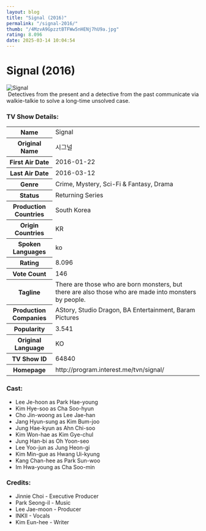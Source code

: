 ```yaml
---
layout: blog
title: "Signal (2016)"
permalink: "/signal-2016/"
thumb: "/4MzvA9GpzztBTFWw5nHENj7hU9a.jpg"
rating: 8.096
date: 2025-03-14 10:04:54
---
```

<h1 class="title">Signal (2016)</h1><div class="poster"><img src="{{ site.imglink }}/4MzvA9GpzztBTFWw5nHENj7hU9a.jpg" class="img-fluid my-3" alt="Signal"/></div><div class="plot"> Detectives from the present and a detective from the past communicate via walkie-talkie to solve a long-time unsolved case.</div><h3>TV Show Details:</h3><table class="table table-bordered details"><tr><th>Name</th><td>Signal</td></tr><tr><th>Original Name</th><td>시그널</td></tr><tr><th>First Air Date</th><td>2016-01-22</td></tr><tr><th>Last Air Date</th><td>2016-03-12</td></tr><tr><th>Genre</th><td>Crime, Mystery, Sci-Fi & Fantasy, Drama</td></tr><tr><th>Status</th><td>Returning Series</td></tr><tr><th>Production Countries</th><td>South Korea</td></tr><tr><th>Origin Countries</th><td>KR</td></tr><tr><th>Spoken Languages</th><td>ko</td></tr><tr><th>Rating</th><td>8.096</td></tr><tr><th>Vote Count</th><td>146</td></tr><tr><th>Tagline</th><td>There are those who are born monsters, but there are also those who are made into monsters by people.</td></tr><tr><th>Production Companies</th><td>AStory, Studio Dragon, BA Entertainment, Baram Pictures</td></tr><tr><th>Popularity</th><td>3.541</td></tr><tr><th>Original Language</th><td>KO</td></tr><tr><th>TV Show ID</th><td>64840</td></tr><tr><th>Homepage</th><td>http://program.interest.me/tvn/signal/</td></tr></table><h3>Cast:</h3><ul class="list-group cast"><li>Lee Je-hoon as Park Hae-young</li><li>Kim Hye-soo as Cha Soo-hyun</li><li>Cho Jin-woong as Lee Jae-han</li><li>Jang Hyun-sung as Kim Bum-joo</li><li>Jung Hae-kyun as Ahn Chi-soo</li><li>Kim Won-hae as Kim Gye-chul</li><li>Jung Han-bi as Oh Yoon-seo</li><li>Lee Yoo-jun as Jung Heon-gi</li><li>Kim Min-gue as Hwang Ui-kyung</li><li>Kang Chan-hee as Park Sun-woo</li><li>Im Hwa-young as Cha Soo-min</li></ul><h3>Credits:</h3><ul class="list-group crew"><li>Jinnie Choi - Executive Producer</li><li>Park Seong-il - Music</li><li>Lee Jae-moon - Producer</li><li>INKII - Vocals</li><li>Kim Eun-hee - Writer</li></ul>